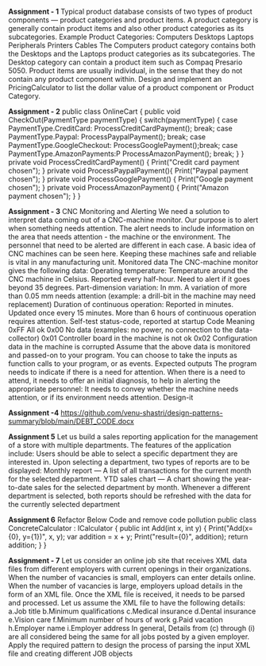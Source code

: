 **Assignment - 1**
Typical product database consists of two types of product components — product categories and product items. A product category is generally contain product items and also other product categories as its subcategories. Example Product Categories:
Computers
Desktops
Laptops
Peripherals
Printers
Cables 
The Computers product category contains both the Desktops and the Laptops product categories as its subcategories. The Desktop category can contain a product item such as Compaq Presario 5050. Product items are usually individual, in the sense that they do not contain any product component within. Design and implement an PricingCalculator to list the dollar value of a product component or Product Category.

**Assignment - 2**
public class OnlineCart
{
    public void CheckOut(PaymentType paymentType)
    {
        switch(paymentType)
        {
            case PaymentType.CreditCard:
                    ProcessCreditCardPayment();
                    break;
            case PaymentType.Paypal:
                    ProcessPaypalPayment();
                    break;
            case PaymentType.GoogleCheckout:
                    ProcessGooglePayment();break;
            case PaymentType.AmazonPayments:P
                    ProcessAmazonPayment();
                    break;
        }
    }
    private void ProcessCreditCardPayment()
    {
        Print("Credit card payment chosen");
    }
    private void ProcessPaypalPayment(){
        Print("Paypal payment chosen");
    }
    private void ProcessGooglePayment()
    {
        Print("Google payment chosen");
    }
    private void ProcessAmazonPayment()
    {
        Print("Amazon payment chosen");
    }
}

**Assignment - 3**
CNC Monitoring and Alerting
We need a solution to interpret data coming out of a CNC-machine monitor. Our purpose is to alert when something needs attention. The alert needs to include information on the area that needs attention - the machine or the environment. The personnel that need to be alerted are different in each case.
A basic idea of CNC machines can be seen here. Keeping these machines safe and reliable is vital in any manufacturing unit.
Monitored data
The CNC-machine monitor gives the following data:
Operating temperature: Temperature around the CNC machine in Celsius. Reported every half-hour. Need to alert if it goes beyond 35 degrees.
Part-dimension variation: In mm. A variation of more than 0.05 mm needs attention (example: a drill-bit in the machine may need replacement)
Duration of continuous operation: Reported in minutes. Updated once every 15 minutes. More than 6 hours of continuous operation requires attention.
Self-test status-code, reported at startup
Code	Meaning
0xFF	All ok
0x00	No data (examples: no power, no connection to the data-collector)
0x01	Controller board in the machine is not ok
0x02	Configuration data in the machine is corrupted
Assume that the above data is monitored and passed-on to your program. You can choose to take the inputs as function calls to your program, or as events.
Expected outputs
The program needs to indicate if there is a need for attention.
When there is a need to attend, it needs to offer an initial diagnosis, to help in alerting the appropriate personnel: It needs to convey whether the machine needs attention, or if its environment needs attention.
Design-it

**Assignment -4**
https://github.com/venu-shastri/design-patterns-summary/blob/main/DEBT_CODE.docx

**Assignment 5**
Let us build a sales reporting application for the management of a store with multiple departments. The features of the application include:
Users should be able to select a specific department they are interested in.
Upon selecting a department, two types of reports are to be displayed:
Monthly report — A list of all transactions for the current month for the selected department.
YTD sales chart — A chart showing the year-to-date sales for the selected department by month. Whenever a different department is selected, both reports should be refreshed with the data for the currently selected department

**Assignment 6**
Refactor Below Code and remove code pollution
public class ConcreteCalculator : ICalculator
{
    public int Add(int x, int y)
    {
        Print("Add(x={0}, y={1})", x, y);
        var addition = x + y;
        Print("result={0}", addition);
        return addition;
    }
}

**Assignment - 7**
Let us consider an online job site that receives XML data files from different employers with current openings in their organizations. When the number of vacancies is small, employers can enter details online. When the number of vacancies is large, employers upload details in the form of an XML file. Once the XML file is received, it needs to be parsed and processed. Let us assume the XML file to have the following details:
a.Job title
b.Minimum qualifications
c.Medical insurance
d.Dental insurance
e.Vision care
f.Minimum number of hours of work
g.Paid vacation
h.Employer name
i.Employer address 
In general, Details from (c) through (i) are all considered being the same for all jobs posted by a given employer. Apply the required pattern to design the process of parsing the input XML file and creating different JOB objects
